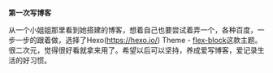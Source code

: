 **第一次写博客**

​		从一个小姐姐那里看到她搭建的博客，想着自己也要尝试着弄一个，各种百度，一步一步的跟着做，选择了Hexo(https://hexo.io/) Theme - [flex-block](https://github.com/miiiku/flex-block)这款主题。很二次元，觉得很好看就拿来用了。希望以后可以坚持，养成爱写博客，爱记录生活的好习惯。

